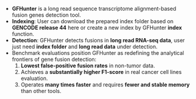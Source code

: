 - **GFHunter** is a long read sequence transcriptome alignment-based fusion genes detection tool.
- **Indexing**: User can download the prepared index folder based on **GENCODE release 44** here or create a new index by GFHunter **index** function.
- **Detection**: GFHunter detects fusions in **long read RNA-seq data**, user just need **index folder** and **long read data** under detection.
- Benchmark evaluations position GFHunter as redefining the analytical frontiers of gene fusion detection:
  1. **Lowest false-positive fusion rates** in non-tumor data.
  2. Achieves a **substantially higher F1-score** in real cancer cell lines evaluation.
  3. Operates **many times faster** and requires **fewer and stable memory** than other tools.